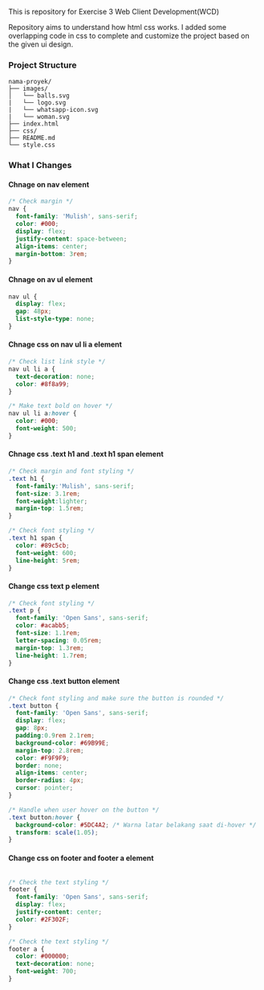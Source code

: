 This is repository for Exercise 3 Web Client Development(WCD) 

Repository aims to understand how html css works. I added some overlapping code in css to complete and customize the project based on the given ui design.

### Project Structure

```
nama-proyek/
├── images/
│   └── balls.svg
|   └── logo.svg
|   └── whatsapp-icon.svg
|   └── woman.svg
├── index.html
├── css/
├── README.md
└── style.css

```


### What I Changes

#### Chnage on nav element
```css
/* Check margin */
nav {
  font-family: 'Mulish', sans-serif;
  color: #000;
  display: flex;
  justify-content: space-between;
  align-items: center;
  margin-bottom: 3rem;
}
```


#### Chnage on av ul element
```css
nav ul {
  display: flex;
  gap: 48px;
  list-style-type: none;
}
```

#### Chnage css on nav ul li a element
```css
/* Check list link style */
nav ul li a {
  text-decoration: none;
  color: #8f8a99;
}

/* Make text bold on hover */
nav ul li a:hover {
  color: #000;
  font-weight: 500;
}
```

#### Chnage css .text h1 and .text h1 span element
```css
/* Check margin and font styling */
.text h1 {
  font-family:'Mulish', sans-serif;
  font-size: 3.1rem;
  font-weight:lighter;
  margin-top: 1.5rem;
}

/* Check font styling */
.text h1 span {
  color: #89c5cb;
  font-weight: 600;
  line-height: 5rem;
}
``` 

#### Change css text p element
```css
/* Check font styling */
.text p {
  font-family: 'Open Sans', sans-serif; 
  color: #acabb5;
  font-size: 1.1rem;
  letter-spacing: 0.05rem;
  margin-top: 1.3rem;
  line-height: 1.7rem;
}
```


#### Change css .text button element

```css
/* Check font styling and make sure the button is rounded */
.text button {
  font-family: 'Open Sans', sans-serif;
  display: flex;
  gap: 8px;
  padding:0.9rem 2.1rem;
  background-color: #69B99E;
  margin-top: 2.8rem;
  color: #F9F9F9;
  border: none;
  align-items: center;
  border-radius: 4px;
  cursor: pointer;
}

/* Handle when user hover on the button */
.text button:hover {
  background-color: #5DC4A2; /* Warna latar belakang saat di-hover */
  transform: scale(1.05);
}
```


#### Change css on footer and footer a element
```css

/* Check the text styling */
footer {
  font-family: 'Open Sans', sans-serif; 
  display: flex;
  justify-content: center;
  color: #2F302F;
}

/* Check the text styling */
footer a {
  color: #000000;
  text-decoration: none;
  font-weight: 700;
}
```